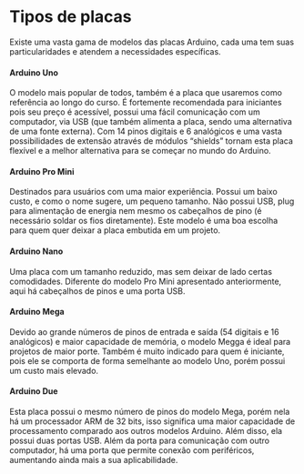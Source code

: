 # Tipos de placas

Existe uma vasta gama de modelos das placas Arduino, cada uma tem suas particularidades e atendem a necessidades específicas.

#### Arduino Uno
O modelo mais popular de todos, também é a placa que usaremos como referência ao longo do curso. É fortemente recomendada para iniciantes pois seu preço é acessível, possui uma fácil comunicação com um computador, via USB (que também alimenta a placa, sendo uma alternativa de uma fonte externa). Com 14 pinos digitais e 6 analógicos e uma vasta possibilidades de extensão através de módulos “shields” tornam esta placa flexível e a melhor alternativa para se começar no mundo do Arduino.

#### Arduino Pro Mini
Destinados para usuários com uma maior experiência. Possui um baixo custo, e como o nome sugere, um pequeno tamanho. Não possui USB, plug para alimentação de energia nem mesmo os cabeçalhos de pino (é necessário soldar os fios diretamente). Este modelo é uma boa escolha para quem quer deixar a placa embutida em um projeto.

#### Arduino Nano
Uma placa com um tamanho reduzido, mas sem deixar de lado certas comodidades. Diferente do modelo Pro Mini apresentado anteriormente, aqui há cabeçalhos de pinos e uma porta USB.

#### Arduino Mega
Devido ao grande números de pinos de entrada e saída (54 digitais e 16 analógicos) e maior capacidade de memória, o modelo Megga é ideal para projetos de maior porte. Também é muito indicado para quem é iniciante, pois ele se comporta de forma semelhante ao modelo Uno, porém possui um custo mais elevado.

#### Arduino Due
Esta placa possui o mesmo número de pinos do modelo Mega, porém nela há um processador ARM de 32 bits, isso significa uma maior capacidade de processamento comparado aos outros modelos Arduino. Além disso, ela possui duas portas USB. Além da porta para comunicação com outro computador, há uma porta  que permite conexão com periféricos, aumentando ainda mais a sua aplicabilidade.
